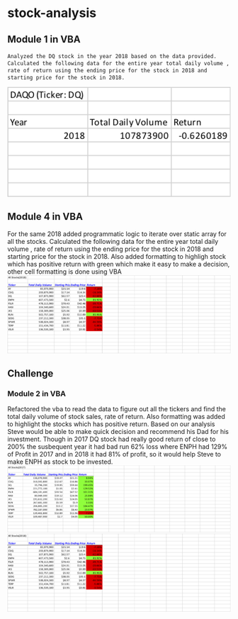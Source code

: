 # stock-analysis

## Module 1 in VBA 
    Analyzed the DQ stock in the year 2018 based on the data provided. Calculated the following data for the entire year total daily volume , rate of return using the ending price for the stock in 2018 and starting price for the stock in 2018.
![DQ Analysis for 2018](images/DQStockAnalysis.png)
    
## Module 4 in VBA
   For the same 2018 added programmatic logic to iterate over static array for all the stocks. Calculated the following data for the entire year total daily volume , rate of return using the ending price for the stock in 2018 and starting price for the stock in 2018. Also added formatting to highligh stock which has positive return with green which make it easy to make a decision, other cell formatting is done using VBA
![All Stock Analysis for 2018](images/AllStockAnalysis_2018.png)

## Challenge
### Module 2 in VBA
   Refactored the vba to read the data to figure out all the tickers and find the total daily volume of stock sales, rate of return. Also formatting was added to highlight the stocks which has positive return. Based on our analysis Steve would be able to make quick decision and recommend his Dad for his investment. Though in 2017 DQ stock had really good return of close to 200% the susbequent year it had bad run 62% loss where ENPH had 129% of Profit in 2017 and in 2018 it had 81% of profit, so it would help Steve to make ENPH as stock to be invested.
![All Stock Analysis for 2017](images/AllStockAnalysis_2017.png)
![All Stock Analysis for 2018](images/AllStockAnalysis_2018.png)
